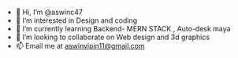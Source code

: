 - 👋 Hi, I’m @aswinc47
- 👀 I’m interested in Design and coding
- 🌱 I’m currently learning Backend- MERN STACK , Auto-desk maya
- 💞️ I’m looking to collaborate on Web design and 3d graphics
- 📫 Email me at aswinvipin11@gmail.com

<!---
aswinc47/aswinc47 is a ✨ special ✨ repository because its `README.md` (this file) appears on your GitHub profile.
You can click the Preview link to take a look at your changes.
--->
